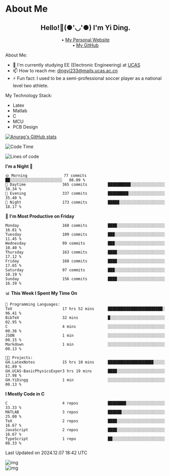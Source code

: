 # About Me

<h2 style="text-align:center;"> Hello!👋(●'◡'●) I'm Yi Ding.</h2>

<div style="text-align:center;">
  • <a href="https://yidingg.github.io/YiDingg">My Personal Website</a><br>
  • <a href="https://github.com/YiDingg">My GitHub</a>
</div>

About Me:
- 🔭 I'm currently studying EE (Electronic Engineering) at [UCAS](https://www.ucas.ac.cn/)
- 📫 How to reach me: dingyi233@mails.ucas.ac.cn
- ⚡ Fun fact: I used to be a semi-professional soccer player as a national level two athlete.

My Technology Stack:
- Latex
- Matlab
- C
- MCU
- PCB Design

[![Anurag's GitHub stats](https://github-readme-stats.vercel.app/api?username=YiDingg)](https://github.com/anuraghazra/github-readme-stats)

<!--START_SECTION:waka-->
![Code Time](http://img.shields.io/badge/Code%20Time-793%20hrs%2049%20mins-blue)

![Lines of code](https://img.shields.io/badge/From%20Hello%20World%20I%27ve%20Written-625.0%20thousand%20lines%20of%20code-blue)

**I'm a Night 🦉** 

```text
🌞 Morning                77 commits          ██░░░░░░░░░░░░░░░░░░░░░░░   08.09 % 
🌆 Daytime                365 commits         ██████████░░░░░░░░░░░░░░░   38.34 % 
🌃 Evening                337 commits         █████████░░░░░░░░░░░░░░░░   35.40 % 
🌙 Night                  173 commits         █████░░░░░░░░░░░░░░░░░░░░   18.17 % 
```
📅 **I'm Most Productive on Friday** 

```text
Monday                   160 commits         ████░░░░░░░░░░░░░░░░░░░░░   16.81 % 
Tuesday                  109 commits         ███░░░░░░░░░░░░░░░░░░░░░░   11.45 % 
Wednesday                99 commits          ███░░░░░░░░░░░░░░░░░░░░░░   10.40 % 
Thursday                 163 commits         ████░░░░░░░░░░░░░░░░░░░░░   17.12 % 
Friday                   168 commits         ████░░░░░░░░░░░░░░░░░░░░░   17.65 % 
Saturday                 97 commits          ███░░░░░░░░░░░░░░░░░░░░░░   10.19 % 
Sunday                   156 commits         ████░░░░░░░░░░░░░░░░░░░░░   16.39 % 
```


📊 **This Week I Spent My Time On** 

```text
💬 Programming Languages: 
TeX                      17 hrs 52 mins      ████████████████████████░   96.41 % 
BibTeX                   32 mins             █░░░░░░░░░░░░░░░░░░░░░░░░   02.95 % 
C                        4 mins              ░░░░░░░░░░░░░░░░░░░░░░░░░   00.36 % 
JSON                     1 min               ░░░░░░░░░░░░░░░░░░░░░░░░░   00.15 % 
Markdown                 1 min               ░░░░░░░░░░░░░░░░░░░░░░░░░   00.13 % 

🐱‍💻 Projects: 
GH.LatexNotes            15 hrs 10 mins      ████████████████████░░░░░   81.89 % 
GH.UCAS-BasicPhysicsExper3 hrs 19 mins       ████░░░░░░░░░░░░░░░░░░░░░   17.98 % 
GH.YiDingg               1 min               ░░░░░░░░░░░░░░░░░░░░░░░░░   00.13 % 
```

**I Mostly Code in C** 

```text
C                        4 repos             ████████░░░░░░░░░░░░░░░░░   33.33 % 
MATLAB                   3 repos             ██████░░░░░░░░░░░░░░░░░░░   25.00 % 
TeX                      2 repos             ████░░░░░░░░░░░░░░░░░░░░░   16.67 % 
JavaScript               2 repos             ████░░░░░░░░░░░░░░░░░░░░░   16.67 % 
TypeScript               1 repo              ██░░░░░░░░░░░░░░░░░░░░░░░   08.33 % 
```




 Last Updated on 2024.12.07 18:42 UTC
<!--END_SECTION:waka-->

<!-- Coding activity over the last year -->
<div class='center'><img src='https://wakatime.com/share/@YiDingg/260601e0-8e46-41ab-9832-d4d0ae5fd0bd.svg' alt='img'/></div>

<!-- Languages over the last year -->
<div class='center'><img src='https://wakatime.com/share/@YiDingg/99546fa3-4cc3-4808-ab6e-13f38e27aba1.svg' alt='img'/></div>
